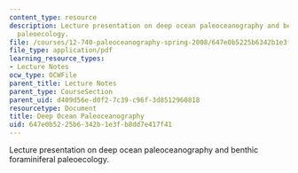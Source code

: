```yaml
---
content_type: resource
description: Lecture presentation on deep ocean paleoceanography and benthic foraminiferal
  paleoecology.
file: /courses/12-740-paleoceanography-spring-2008/647e0b5225b6342b1e3fb8dd7e417f41_lec09_1_slide.pdf
file_type: application/pdf
learning_resource_types:
- Lecture Notes
ocw_type: OCWFile
parent_title: Lecture Notes
parent_type: CourseSection
parent_uid: d409d56e-d0f2-7c39-c96f-3d8512960818
resourcetype: Document
title: Deep Ocean Paleoceanography
uid: 647e0b52-25b6-342b-1e3f-b8dd7e417f41
---
```

Lecture presentation on deep ocean paleoceanography and benthic foraminiferal paleoecology.

